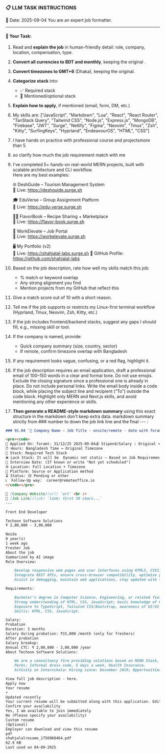 ### 📋 LLM TASK INSTRUCTIONS  
📅 Date: 2025-09-04
You are an expert job formatter.

---

#### 🔧 Your Task:
1. Read and **explain the job** in human-friendly detail: role, company, location, compensation, type.  
2. **Convert all currencies to BDT and monthly**, keeping the original .  
3. **Convert timezones to GMT+6** (Dhaka), keeping the original.  
4. **Categorize stack** into:  
   - ✅ Required stack  
   - 🔧 Mentioned/optional stack  
5. **Explain how to apply**, if mentioned (email, form, DM, etc.)  
7. My skills are: ["JavaScript", "Markdown", "Lua", "React", "React Router", "TanStack Query", "Tailwind CSS", "Node.js", "Express.js", "MongoDB", "Firebase", "JWT", "Surge", "Netlify", "Figma", "Neovim", "Tmux", "Zsh", "Kitty", "SurfingKeys", "Hyprland", "EndeavourOS", "HTML", "CSS"]
8. I have hands on practice with professional course and projectsmore than 5
9. so clarify how much the job requirement match with me 
10. I’ve completed 5+ hands-on real-world MERN projects, built with scalable architecture and CLI workflow.  
    Here are my best examples:

    🌐 DeshGuide – Tourism Management System  
    🔗 Live: https://deshguide.surge.sh

    🎓 EduVerse – Group Assignment Platform  
    🔗 Live: https://edu-verse.surge.sh

    🧑‍🍳 FlavorBook – Recipe Sharing + Marketplace  
    🔗 Live: https://flavor-book.surge.sh

    💼 WorkElevate – Job Portal  
    🔗 Live: https://workelevate.surge.sh

    🖥️ My Portfolio (v2)  
    🔗 Live: https://shahjalal-labs.surge.sh
    🚀 GitHub Profile: https://github.com/shahjalal-labs

11. Based on the job description, rate how well my skills match this job:  
    - % match or keyword overlap  
    - Any strong alignment you find  
    - Mention projects from my GitHub that reflect this

12. Give a match score out of 10 with a short reason.

13. Tell me if the job supports or restricts my Linux-first terminal workflow (Hyprland, Tmux, Neovim, Zsh, Kitty, etc.)

14. If the job includes frontend/backend stacks, suggest any gaps I should fill, e.g., missing skill or tool.

15. If the company is named, provide:  
    - Quick company summary (size, country, sector)  
    - If remote, confirm timezone overlap with Bangladesh

16. If any requirement looks vague, confusing, or a red flag, highlight it.

17. If the job description requires an email application, draft a professional email of 100–150 words in a clear and formal tone. Do not use emojis. Exclude the closing signature since a professional one is already in place. Do not include personal links. Write the email body inside a code block, while placing the subject line and recipient (“To”) outside the code block. Highlight only MERN and Next.js skills, and avoid mentioning any other experience or skills.

18. **Then generate a README-style markdown summary** using this exact structure in the markdown don't keep extra data. markdown summary strictly from ### number to down the job link line and the final --- :
```markdown
### 91.04 `🏢 Company Name — Job Title - onsite/remote - date with foramt: 31/12/25 - BDT salary`

<pre><code>
📅 Applied On: foramt: 31/12/25 2025-09-04💰 Stipend/Salary : Original ≈ Converted BDT / Monthly
⏰ Hours: Bangladesh Time → Original Timezone
🧰 Stack: Required Tech Stack
❌ Lack Stack: It will be  Dynamic not static – Based on Job Requirements: For your example added: mysql, postgres, redis, docker, nginx, aws, gcp, azure, firebase, netlify, surge, figma, sketch, etc.
📆 Interview Date: (If known or write "Not yet scheduled")
🌐 Location: Full Location + Timezone
🧭 Platform: Source or Application method
⏳ Status: 🟡 Pending or other
📞  Follow-Up way:  career@remoteoffice.io
</code></pre>

🔗 [Company Website](url) `url` <br />
🔗 [Job Link](link) `link: first 30 chars...`
---

Front End Developer

Techoon Software Solutions
₹ 2,00,000 - 3,00,000

Noida
0 year(s)
1 week ago
Fresher Job
About the job
Summarized by AI image
Role Overview:

    Develop responsive web pages and user interfaces using HTML5, CSS3, JavaScript, and collaborate with designers for UI/UX implementation.
    Integrate REST APIs, ensure cross-browser compatibility, optimize performance, and follow version control practices.
    Assist in debugging, maintain web applications, stay updated with front-end technologies, and contribute to team knowledge sharing.

Requirements:

    Bachelor’s degree in Computer Science, Engineering, or related field.
    Strong understanding of HTML, CSS, JavaScript; basic knowledge of React.js/Vue.js; familiarity with REST APIs, version control, and responsive design.
    Exposure to TypeScript, Tailwind CSS/Bootstrap, awareness of UI/UX principles, good problem-solving and teamwork skills.
    Skills: HTML, CSS, JavaScript.

Salary:
Probation
Duration: 3 months
Salary during probation: ₹15,000 /month (only for freshers)
After probation
Salary breakup:
Annual CTC: ₹ 2,00,000 - 3,00,000 /year
About Techoon Software Solutions:

    We are a consultancy firm providing solutions based on MERN Stack, Microsoft Office 365, Microsoft PowerTools, and SharePoint.
    Perks: Informal dress code, 5 days a week, Health Insurance.
    Activity on Internshala: Hiring since: December 2019; Opportunities posted: 15; Candidates hired: 8.

View full job description - here.
Apply now
Your resume
•
Updated recently
Your current resume will be submitted along with this application. Edit resume
Confirm your availability
Yes, I am available to join immediately
No (Please specify your availability)
Custom resume
(Optional)
Employer can download and view this resume
pdf
shahjalalresume_1756968464.pdf
62.9 KB
Last used on 04-09-2025

```